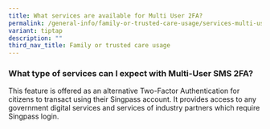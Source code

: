 ```yaml
---
title: What services are available for Multi User 2FA?
permalink: /general-info/family-or-trusted-care-usage/services-multi-user-2fa/
variant: tiptap
description: ""
third_nav_title: Family or trusted care usage
---
```

<h3>What type of services can I expect with Multi-User SMS 2FA?</h3>
<p>This feature is offered as an alternative Two-Factor Authentication for
citizens to transact using their Singpass account. It provides access to
any government digital services and services of industry partners which
require Singpass login.</p>